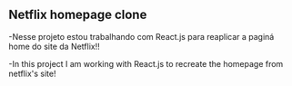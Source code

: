 ## Netflix homepage clone

-Nesse projeto estou trabalhando com React.js para reaplicar a paginá home do site da Netflix!!

-In this project I am working with React.js to recreate the homepage from netflix's site!
